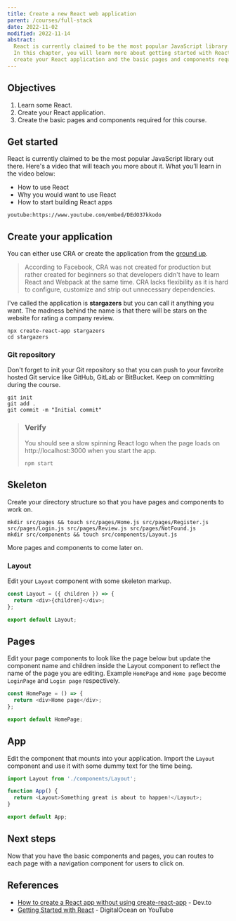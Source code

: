 ```yaml
---
title: Create a new React web application
parent: /courses/full-stack
date: 2022-11-02
modified: 2022-11-14
abstract:
  React is currently claimed to be the most popular JavaScript library out there.
  In this chapter, you will learn more about getting started with React,
  create your React application and the basic pages and components required for this course.
---
```


## Objectives

1. Learn some React.
1. Create your React application.
1. Create the basic pages and components required for this course.

## Get started

React is currently claimed to be the most popular JavaScript library out there.
Here's a video that will teach you more about it.
What you’ll learn in the video below:

- How to use React
- Why you would want to use React
- How to start building React apps

`youtube:https://www.youtube.com/embed/DEdO37kkodo`

## Create your application

You can either use CRA or create the application from the [ground up][sans-cra].

> According to Facebook, CRA was not created for production but rather created for
> beginners so that developers didn't have to learn React and Webpack at the same time.
> CRA lacks flexibility as it is hard to configure, customize and strip out unnecessary dependencies.

I've called the application is **stargazers** but you can call it anything you want.
The madness behind the name is that there will be stars on the website for rating a
company review.

```bash:title=bash
npx create-react-app stargazers
cd stargazers
```

### Git repository

Don't forget to init your Git repository so that you can push to your favorite hosted Git service like
GitHub, GitLab or BitBucket. Keep on committing during the course.

```bash:title=bash
git init
git add .
git commit -m "Initial commit"
```

> ### Verify
>
> You should see a slow spinning React logo when the page loads on http://localhost:3000 when you start the app.
>
> ```bash:title=bash
> npm start
> ```

## Skeleton

Create your directory structure so that you have pages and components to work on.

```bash:title=bash
mkdir src/pages && touch src/pages/Home.js src/pages/Register.js src/pages/Login.js src/pages/Review.js src/pages/NotFound.js
mkdir src/components && touch src/components/Layout.js
```

More pages and components to come later on.

### Layout

Edit your `Layout` component with some skeleton markup.

```jsx:title=./src/components/Layout.js
const Layout = ({ children }) => {
  return <div>{children}</div>;
};

export default Layout;
```

## Pages

Edit your page components to look like the page below but update the component name and children inside the Layout component to
reflect the name of the page you are editing. Example `HomePage` and `Home page` become `LoginPage` and `Login page` respectively.

```jsx:title=./src/components/Home.js
const HomePage = () => {
  return <div>Home page</div>;
};

export default HomePage;
```

## App

Edit the component that mounts into your application.
Import the `Layout` component and use it with some dummy text for the time being.

```jsx:title=./src/App.js
import Layout from './components/Layout';

function App() {
  return <Layout>Something great is about to happen!</Layout>;
}

export default App;
```

## Next steps

Now that you have the basic components and pages, you can routes to each
page with a navigation component for users to click on.

## References

- [How to create a React app without using create-react-app][sans-cra] - Dev.to
- [Getting Started with React][react-vid] - DigitalOcean on YouTube

[sans-cra]: https://dev.to/ivadyhabimana/how-to-create-a-react-app-without-using-create-react-app-a-step-by-step-guide-30nl
[react-vid]: https://www.youtube.com/watch?v=DEdO37kkodo
